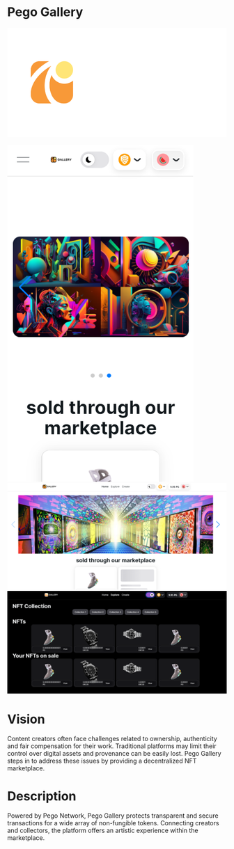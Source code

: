 # Pego Gallery

![Logo](frontend/public/pego_marketplace_white.png)

![Home page mobil](screen/home_mobil.png)
![Home page](screen/home.png)
![Explore page](screen/explore.png)

# Vision

Content creators often face challenges related to ownership, authenticity and fair compensation for their work. Traditional platforms may limit their control over digital assets and provenance can be easily lost. Pego Gallery steps in to address these issues by providing a decentralized NFT marketplace.

# Description

Powered by Pego Network, Pego Gallery protects transparent and secure transactions for a wide array of non-fungible tokens. Connecting creators and collectors, the platform offers an artistic experience within the marketplace.
